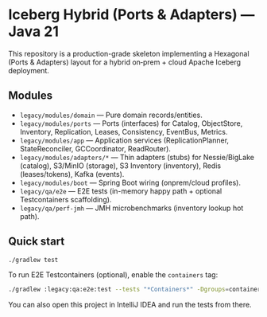 # Iceberg Hybrid (Ports & Adapters) — Java 21

This repository is a production-grade skeleton implementing a Hexagonal (Ports & Adapters) layout for a hybrid on‑prem + cloud Apache Iceberg deployment.

## Modules

- `legacy/modules/domain` — Pure domain records/entities.
- `legacy/modules/ports` — Ports (interfaces) for Catalog, ObjectStore, Inventory, Replication, Leases, Consistency, EventBus, Metrics.
- `legacy/modules/app` — Application services (ReplicationPlanner, StateReconciler, GCCoordinator, ReadRouter).
- `legacy/modules/adapters/*` — Thin adapters (stubs) for Nessie/BigLake (catalog), S3/MinIO (storage), S3 Inventory (inventory), Redis (leases/tokens), Kafka (events).
- `legacy/modules/boot` — Spring Boot wiring (onprem/cloud profiles).
- `legacy/qa/e2e` — E2E tests (in-memory happy path + optional Testcontainers scaffolding).
- `legacy/qa/perf-jmh` — JMH microbenchmarks (inventory lookup hot path).

## Quick start

```bash
./gradlew test
```

To run E2E Testcontainers (optional), enable the `containers` tag:

```bash
./gradlew :legacy:qa:e2e:test --tests "*Containers*" -Dgroups=containers
```

You can also open this project in IntelliJ IDEA and run the tests from there.
